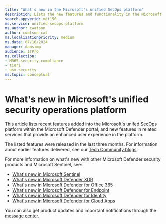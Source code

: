 ```yaml
---
title: "What's new in the Microsoft's unified SecOps platform"
description: Lists the new features and functionality in the Microsoft unified security operations platform
search.appverid: met150
ms.service: unified-secops-platform
ms.author: cwatson
author: cwatson-cat
ms.localizationpriority: medium
ms.date: 07/16/2024
manager: dansimp
audience: ITPro
ms.collection:
- M365-security-compliance
- tier1
- usx-security
ms.topic: conceptual
---
```


# What's new in Microsoft's unified security operations platform

<!--Need to define when something goes here versus other what's new articles. Maybe we just focus on updates within this library and things tied directly to USX (features that unblock onboarding, parity features with Sentinel, enhancements to core USX features?) -->

This article lists recent features added into the Microsoft's unifed SecOps platform within the Microsoft Defender portal, and new features in related services that provide an enhanced user experience in the platform.

The listed features were released in the last three months. For information about earlier features delivered, see our [Tech Community blogs](https://techcommunity.microsoft.com/t5/azure-sentinel/bg-p/AzureSentinelBlog/label-name/What's%20New).

For more information on what's new with other Microsoft Defender security products and Microsoft Sentinel, see:

- [What's new in Microsoft Sentinel](/azure/sentinel/whats-new)
- [What's new in Microsoft Defender XDR](/defender-xdr/whats-new)
- [What's new in Microsoft Defender for Office 365](/defender-office-365/defender-for-office-365-whats-new)
- [What's new in Microsoft Defender for Endpoint](/defender-endpoint/whats-new-in-microsoft-defender-endpoint)
- [What's new in Microsoft Defender for Identity](/defender-for-identity/whats-new)
- [What's new in Microsoft Defender for Cloud Apps](/cloud-app-security/release-notes)

You can also get product updates and important notifications through the [message center](https://admin.microsoft.com/Adminportal/Home#/MessageCenter).

